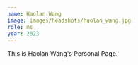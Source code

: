 ```yaml
---
name: Haolan Wang
image: images/headshots/haolan_wang.jpg
role: ms
year: 2023
---
```


This is Haolan Wang's Personal Page.